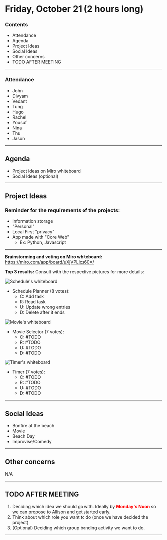 # Friday, October 21 (2 hours long)
### Contents
- Attendance
- Agenda
- Project Ideas
- Social Ideas
- Other concerns
- TODO AFTER MEETING
<hr>

### Attendance
- John
- Divyam
- Vedant
- Tung
- Hugo
- Rachel
- Yousuf
- Nina
- Thu
- Jason
<hr>

## Agenda
- Project ideas on Miro whiteboard
- Social Ideas (optional)
<hr>

## Project Ideas
### Reminder for the **requirements** of the projects:
- Information storage
- "Personal"
- Local First "privacy"
- App made with "Core Web"
  + Ex: Python, Javascript
<hr>

**Brainstorming and voting on Miro whiteboard:**
https://miro.com/app/board/uXjVPLlcz60=/

**Top 3 results:**
Consult with the respective pictures for more details:

![Schedule's whiteboard](102122-whiteboard-schedule.jpg "Schedule Whiteboard.jpg")
- Schedule Planner (8 votes): 
  + C: Add task
  + R: Read task
  + U: Update wrong entries
  + D: Delete after it ends

![Movie's whiteboard](102122-whiteboard-movie.jpg "Movie Whiteboard.jpg")
- Movie Selector (7 votes): 
  + C: #TODO
  + R: #TODO
  + U: #TODO
  + D: #TODO

![Timer's whiteboard](102122-whiteboard-timer.jpg "Timer Whiteboard.jpg")
- Timer (7 votes): 
  + C: #TODO
  + R: #TODO
  + U: #TODO
  + D: #TODO
<hr>

## Social Ideas
- Bonfire at the beach
- Movie
- Beach Day
- Improvise/Comedy
<hr>

## Other concerns
N/A
<hr>

## TODO AFTER MEETING
1) Deciding which idea we should go with. Ideally by <span style="color:red"> **Monday's Noon** </span> so we can propose to Allison and get started early.
2) Think about which role you want to do (once we have decided the project)
3) (Optional) Deciding which group bonding activity we want to do.
<hr>

